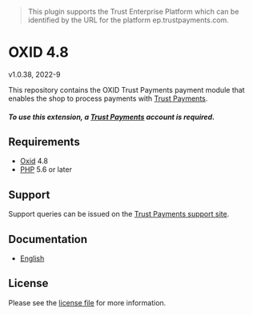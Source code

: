 > This plugin supports the Trust Enterprise Platform which can be identified by the URL for the platform ep.trustpayments.com.

# OXID 4.8

v1.0.38, 2022-9

This repository contains the OXID  Trust Payments payment module that enables the shop to process payments with [Trust Payments](https://www.trustpayments.com/).

##### To use this extension, a [Trust Payments](https://ep.trustpayments.com/user/signup)  account is required.

## Requirements

* [Oxid](https://www.oxid-esales.com/) 4.8
* [PHP](http://php.net/) 5.6 or later

## Support

Support queries can be issued on the [Trust Payments support site](https://www.trustpayments.com/contact-us/).

## Documentation

* [English](https://plugin-documentation.ep.trustpayments.com/TrustPayments/oxid-4.8/1.0.38/docs/en/documentation.html)

## License

Please see the [license file](https://github.com/TrustPayments/oxid-4.8/blob/1.0.38/LICENSE) for more information.